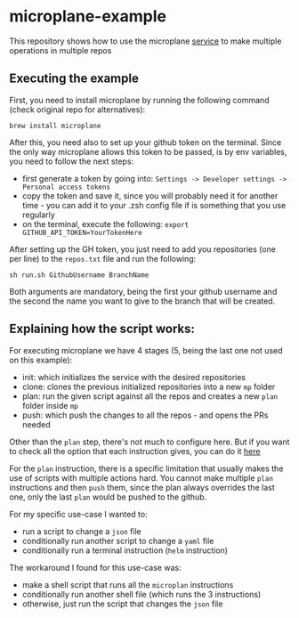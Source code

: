 # microplane-example
This repository shows how to use the microplane [service](https://github.com/Clever/microplane/) to make multiple operations in multiple repos


## Executing the example
First, you need to install microplane by running the following command (check original repo for alternatives):
```
brew install microplane
```

After this, you need also to set up your github token on the terminal. Since the only way microplane allows this token to be passed, is by env variables, you need to follow the next steps:
- first generate a token by going into: `Settings -> Developer settings -> Personal access tokens`
- copy the token and save it, since you will probably need it for another time - you can add it to your .zsh config file if is something that you use regularly
- on the terminal, execute the following: `export GITHUB_API_TOKEN=YourTokenHere`

After setting up the GH token, you just need to add you repositories (one per line) to the `repos.txt` file and run the following:
```
sh run.sh GithubUsername BranchName
```
Both arguments are mandatory, being the first your github username and the second the name you want to give to the branch that will be created.


## Explaining how the script works:
For executing microplane we have 4 stages (5, being the last one not used on this example):
- init: which initializes the service with the desired repositories
- clone: clones the previous initialized repositories into a new `mp` folder
- plan: run the given script against all the repos and creates a new `plan` folder inside `mp`
- push: which push the changes to all the repos - and opens the PRs needed

Other than the `plan` step, there's not much to configure here. But if you want to check all the option that each instruction gives, you can do it [here](https://github.com/Clever/microplane/blob/master/docs/mp.md)


For the `plan` instruction, there is a specific limitation that usually makes the use of scripts with multiple actions hard. You cannot make multiple `plan` instructions and then `push` them, since the plan always overrides the last one, only the last `plan` would be pushed to the github.

For my specific use-case I wanted to:
- run a script to change a `json` file
- conditionally run another script to change a `yaml` file
- conditionally run a terminal instruction (`helm` instruction)

The workaround I found for this use-case was:
- make a shell script that runs all the `microplan` instructions
- conditionally run another shell file (which runs the 3 instructions)
- otherwise, just run the script that changes the `json` file

